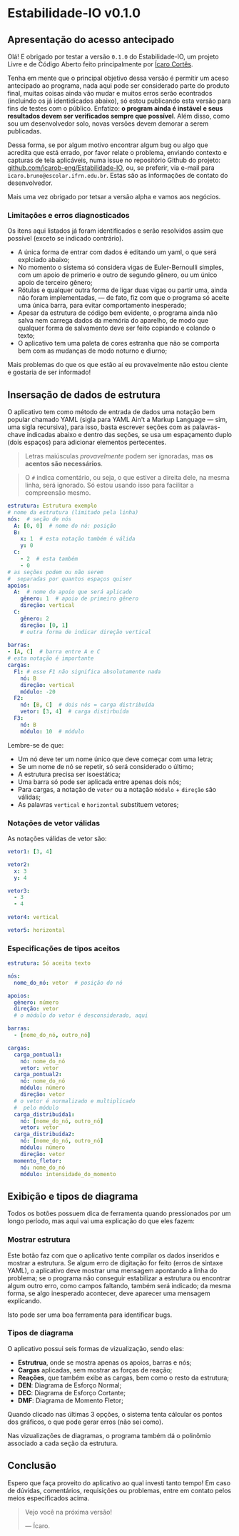 # Estabilidade-IO v0.1.0

## Apresentação do acesso antecipado
Olá! E obrigado por testar a versão `0.1.0` do Estabilidade-IO, um projeto Livre e de
Código Aberto feito principalmente por [Ícaro Cortês](https://github.com/icarob-eng).

Tenha em mente que o principal objetivo dessa versão é permitir um aceso antecipado ao programa,
nada aqui pode ser considerado parte do produto final, muitas coisas ainda vão mudar e muitos erros
serão econtrados (incluindo os já identidicados abaixo), só estou publicando esta versão para fins
de testes com o público. Enfatizo: **o program ainda é instável e seus resultados devem ser
verificados sempre que possível**. Além disso, como sou um desenvolvedor solo, novas versões devem
demorar a serem publicadas.

Dessa forma, se por algum motivo encontrar algum bug ou algo que acredita que está errado, por favor
relate o problema, enviando contexto e capturas de tela aplicáveis, numa issue no repositório Github
do projeto: [github.com/icarob-eng/Estabilidade-IO](https://github.com/icarob-eng/Estabilidade-IO),
ou, se preferir, via e-mail para `icaro.bruno@escolar.ifrn.edu.br`. Estas são as informações de
contato do desenvolvedor.

Mais uma vez obrigado por tetsar a versão alpha e vamos aos negócios.

### Limitações e erros diagnosticados
Os itens aqui listados já foram identificados e serão resolvidos assim que possível (exceto se
indicado contrário).
- A única forma de entrar com dados é editando um yaml, o que será explciado abaixo;
- No momento o sistema só considera vigas de Euler-Bernoulli simples, com um apoio de primerio e
outro de segundo gênero, ou um único apoio de terceiro gênero;
- Rótulas e qualquer outra forma de ligar duas vigas ou partir uma, ainda não foram implementadas, — 
de fato, fiz com que o programa só aceite uma única barra, para evitar comportamento inesperado;
- Apesar da estrutura de código bem evidente, o programa ainda não salva nem carrega dados da
memória do aparelho, de modo que qualquer forma de salvamento deve ser feito copiando e colando o
texto;
- O aplicativo tem uma paleta de cores estranha que não se comporta bem com as mudanças de modo
noturno e diurno;

Mais problemas do que os que estão aí eu provavelmente não estou ciente e gostaria de ser informado!

## Insersação de dados de estrutura
O aplicativo tem como método de entrada de dados uma notação bem popular chamado YAML (sigla para
YAML Ain't a Markup Language — sim, uma sigla recursiva), para isso, basta escrever seções com as
palavras-chave indicadas abaixo e dentro das seções, se usa um espaçamento duplo (dois espaços) para
adicionar elementos pertecentes.

> Letras maiúsculas *provavelmente* podem ser ignoradas, mas **os acentos são necessários**.

> O `#` indica comentário, ou seja, o que estiver a direita dele, na mesma linha, será ignorado. Só
estou usando isso para facilitar a compreensão mesmo. 
```yaml
estrutura: Estrutura exemplo 
# nome da estrutura (limitado pela linha)
nós:  # seção de nós
  A: [0, 0]  # nome do nó: posição
  B:
    x: 1  # esta notação também é válida
    y: 0
  C:
    - 2  # esta também
    - 0
# as seções podem ou não serem
#  separadas por quantos espaços quiser
apoios:
  A:  # nome do apoio que será aplicado
    gênero: 1  # apoio de primeiro gênero
    direção: vertical
  C:
    gênero: 2
    direção: [0, 1]
    # outra forma de indicar direção vertical
    
barras:
- [A, C]  # barra entre A e C
# esta notação é importante
cargas:
  F1: # esse F1 não significa absolutamente nada
    nó: B
    direção: vertical
    módulo: -20
  F2:
    nó: [B, C]  # dois nós = carga distribuída
    vetor: [3, 4]  # carga distirbuída
  F3:
    nó: B
    módulo: 10  # módulo
```
Lembre-se de que:
- Um nó deve ter um nome único que deve começar com uma letra;
- Se um nome de nó se repetir, só será considerado o último;
- A estrutura precisa ser isoestática;
- Uma barra só pode ser aplicada entre apenas dois nós;
- Para cargas, a notação de `vetor` ou a notação `módulo` + `direção` são válidas;
- As palavras `vertical` e `horizontal` substituem vetores;

### Notações de vetor válidas
As notações válidas de vetor são:
```yaml
vetor1: [3, 4]

vetor2:
  x: 3
  y: 4

vetor3:
  - 3
  - 4
  
vetor4: vertical

vetor5: horizontal
```
### Especificações de tipos aceitos
```yaml
estrutura: Só aceita texto

nós:
  nome_do_nó: vetor  # posição do nó

apoios:
  gênero: número
  direção: vetor
  # o módulo do vetor é desconsiderado, aqui

barras:
  - [nome_do_nó, outro_nó]

cargas:
  carga_pontual1:
    nó: nome_do_nó
    vetor: vetor
  carga_pontual2:
    nó: nome_do_nó
    módulo: número
    direção: vetor
  # o vetor é normalizado e multiplicado
  #  pelo módulo
  carga_distribuída1:
    nó: [nome_do_nó, outro_nó]
    vetor: vetor
  carga_distribuída2:
    nó: [nome_do_nó, outro_nó]
    módulo: número
    direção: vetor
  momento_fletor:
    nó: nome_do_nó
    módulo: intensidade_do_momento
```

## Exibição e tipos de diagrama
Todos os botões possuem dica de ferramenta quando pressionados por um longo período, mas aqui vai
uma explicação do que eles fazem:

### Mostrar estrutura
Este botão faz com que o aplicativo tente compilar os dados inseridos e mostrar a estrutura. Se
algum erro de digitação for feito (erros de sintaxe YAML), o aplicativo deve mostrar uma mensagem
apontando a linha do problema; se o programa não conseguir estabilizar a estrutura ou encontrar
algum outro erro, como campos faltando, também será indicado; da mesma forma, se algo
inesperado acontecer, deve aparecer uma mensagem explicando.

Isto pode ser uma boa ferramenta para identificar bugs.

### Tipos de diagrama
O aplicativo possui seis formas de vizualização, sendo elas:
- **Estrutrua**, onde se mostra apenas os apoios, barras e nós;
- **Cargas** aplicadas, sem mostrar as forças de reação;
- **Reações**, que também exibe as cargas, bem como o resto da estrutura;
- **DEN**: Diagrama de Esforço Normal;
- **DEC**: Diagrama de Esforço Cortante;
- **DMF**: Diagrama de Momento Fletor;

Quando clicado nas últimas 3 opções, o sistema tenta cálcular os pontos dos gráficos, o que pode
gerar erros (não sei como).

Nas vizualizações de diagramas, o programa também dá o polinômio associado a cada seção da
estrutura.

## Conclusão
Espero que faça proveito do aplicativo ao qual investi tanto tempo! Em caso de dúvidas, comentários,
requisições ou problemas, entre em contato pelos meios especificados acima.

> Vejo você na próxima versão!
> 
> — Ícaro.